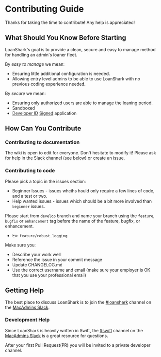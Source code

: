 # Contributing Guide
Thanks for taking the time to contribute! Any help is appreciated!

## What Should You Know Before Starting
LoanShark's goal is to provide a clean, secure and easy to manage method for handling an admin's loaner fleet.

By _easy to manage_ we mean:
- Ensuring little additional configuration is needed.
- Allowing entry level admins to be able to use LoanShark with no previous coding experience needed.

By _secure_ we mean:
- Ensuring only authorized users are able to manage the loaning period.
- Sandboxed
- [Developer ID](https://developer.apple.com/developer-id/) [Signed](https://developer.apple.com/library/content/documentation/Security/Conceptual/CodeSigningGuide/Introduction/Introduction.html) application

## How Can You Contribute

### Contributing to documentation
The wiki is open to edit for everyone. Don't hesitate to modify it!
Please ask for help in the Slack channel (see below) or create an issue.

### Contributing to code
Please pick a topic in the issues section:
- Beginner Issues - issues whcihs hould only require a few lines of code, and a test or two.
- Help wanted issues - issues which should be a bit more involved than `beginner` issues.

Please start from `develop` branch and name your branch using the `feature`, `bugfix` or `enhancement` tag before the name of the feature, bugfix, or enhancement.
- Ex: `feature/robust_logging`

Make sure you:
- Describe your work well
- Reference the issue in your commit message
- Update CHANGELOG.md
- Use the correct username and email (make sure your employer is OK that you use your professional email)

## Getting Help
The best place to discuss LoanShark is to join the [#loanshark](https://google.com) channel on the [MacAdmins Slack](https://macadmins.herokuapp.com/).

### Development Help
Since LoanShark is heavily written in Swift, the [#swift](https://google.com) channel on the [MacAdmins Slack](https://macadmins.herokuapp.com/) is a great resource for questions.

After your first Pull Request(PR) you will be invited to a private developer channel.